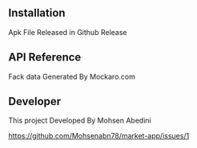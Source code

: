 
## Installation

Apk File Released in Github Release

## API Reference

Fack data Generated By Mockaro.com

## Developer

This project Developed By Mohsen Abedini

https://github.com/Mohsenabn78/market-app/issues/1

